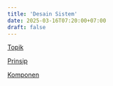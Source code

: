 ```yaml
---
title: 'Desain Sistem'
date: 2025-03-16T07:20:00+07:00
draft: false
---
```


[Topik](./topik/)

[Prinsip](./prinsip/)

[Komponen](./komponen/)
